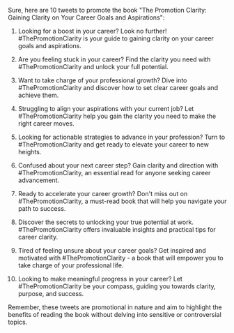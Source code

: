 Sure, here are 10 tweets to promote the book "The Promotion Clarity: Gaining Clarity on Your Career Goals and Aspirations":

1. Looking for a boost in your career? Look no further! #ThePromotionClarity is your guide to gaining clarity on your career goals and aspirations.

2. Are you feeling stuck in your career? Find the clarity you need with #ThePromotionClarity and unlock your full potential.

3. Want to take charge of your professional growth? Dive into #ThePromotionClarity and discover how to set clear career goals and achieve them.

4. Struggling to align your aspirations with your current job? Let #ThePromotionClarity help you gain the clarity you need to make the right career moves.

5. Looking for actionable strategies to advance in your profession? Turn to #ThePromotionClarity and get ready to elevate your career to new heights.

6. Confused about your next career step? Gain clarity and direction with #ThePromotionClarity, an essential read for anyone seeking career advancement.

7. Ready to accelerate your career growth? Don't miss out on #ThePromotionClarity, a must-read book that will help you navigate your path to success.

8. Discover the secrets to unlocking your true potential at work. #ThePromotionClarity offers invaluable insights and practical tips for career clarity.

9. Tired of feeling unsure about your career goals? Get inspired and motivated with #ThePromotionClarity - a book that will empower you to take charge of your professional life.

10. Looking to make meaningful progress in your career? Let #ThePromotionClarity be your compass, guiding you towards clarity, purpose, and success.

Remember, these tweets are promotional in nature and aim to highlight the benefits of reading the book without delving into sensitive or controversial topics.
